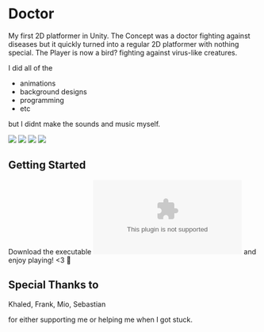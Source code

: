 # Doctor

My first 2D platformer in Unity. The Concept was a doctor fighting against diseases but it quickly turned into a regular 2D platformer with nothing special. The Player is now a bird? fighting against virus-like creatures. 

I did all of the 
* animations
* background designs
* programming
* etc

but I didnt make the sounds and music myself.

![](https://media.giphy.com/media/JmVIdPdAc0U9rGa6Vc/giphy.gif)
![](https://media.giphy.com/media/hSWKcFD8ZvycGaMsu3/giphy.gif)
![](https://media.giphy.com/media/ThugAhcKyJXZnr4yob/giphy.gif)
![](https://media.giphy.com/media/Xd0ytUOqKZ4GLvJZVk/giphy.gif)


## Getting Started

Download the executable ![here](https://github.com/harukisaito/doctor/releases/download/1.0/Doctor.1.zip) and enjoy playing! <3 :rocket:

## Special Thanks to

Khaled,
Frank,
Mio,
Sebastian

for either supporting me or helping me when I got stuck.

